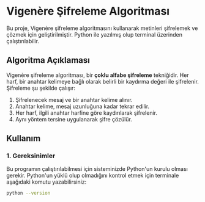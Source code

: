 
# Vigenère Şifreleme Algoritması

Bu proje, Vigenère şifreleme algoritmasını kullanarak metinleri şifrelemek ve çözmek için geliştirilmiştir. Python ile yazılmış olup terminal üzerinden çalıştırılabilir.

## Algoritma Açıklaması

Vigenère şifreleme algoritması, bir **çoklu alfabe şifreleme** tekniğidir. Her harf, bir anahtar kelimeye bağlı olarak belirli bir kaydırma değeri ile şifrelenir. Şifreleme şu şekilde çalışır:

1. Şifrelenecek mesaj ve bir anahtar kelime alınır.
2. Anahtar kelime, mesaj uzunluğuna kadar tekrar edilir.
3. Her harf, ilgili anahtar harfine göre kaydırılarak şifrelenir.
4. Aynı yöntem tersine uygulanarak şifre çözülür.

## Kullanım

### 1. Gereksinimler
Bu programın çalıştırılabilmesi için sisteminizde Python'un kurulu olması gerekir. Python'un yüklü olup olmadığını kontrol etmek için terminale aşağıdaki komutu yazabilirsiniz:

```sh
python --version
